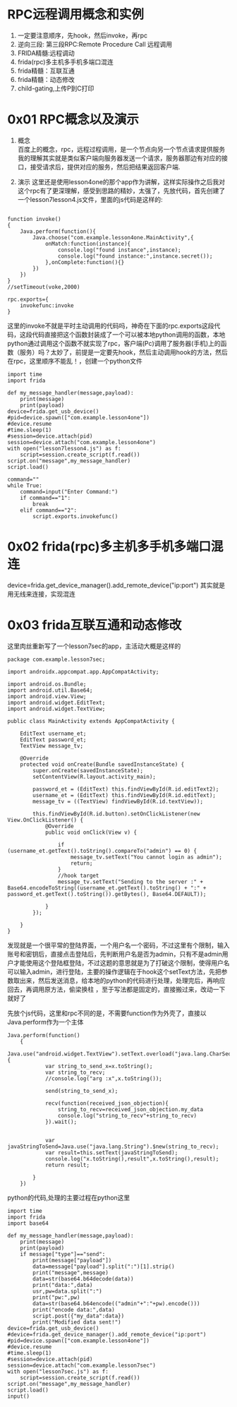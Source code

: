 # RPC远程调用概念和实例
1. 一定要注意顺序，先hook，然后invoke，再rpc
2. 逆向三段: 第三段RPC:Remote Procedure Call 远程调用
3. FRIDA精髓:远程调动
4. frida(rpc)多主机多手机多端口混连
5. frida精髓：互联互通
6. frida精髓：动态修改
7. child-gating,上传P到C打印

# 0x01 RPC概念以及演示
1. 概念  
百度上的概念，rpc，远程过程调用，是一个节点向另一个节点请求提供服务
我的理解其实就是类似客户端向服务器发送一个请求，服务器那边有对应的接口，接受请求后，提供对应的服务，然后把结果返回客户端.  

2. 演示
这里还是使用lesson4one的那个app作为讲解，这样实际操作之后我对这个rpc有了更深理解，感受到思路的精妙，太强了，先放代码，首先创建了一个lesson7lesson4.js文件，里面的js代码是这样的:  
```

function invoke()
{
    Java.perform(function(){
        Java.choose("com.example.lesson4one.MainActivity",{
            onMatch:function(instance){
                console.log("found instance",instance);
                console.log("found instance:",instance.secret());
            },onComplete:function(){}
        })
    })
}
//setTimeout(voke,2000)

rpc.exports={
    invokefunc:invoke
}
```
这里的invoke不就是平时主动调用的代码吗，神奇在下面的rpc.exports这段代码，这段代码直接把这个函数封装成了一个可以被本地python调用的函数，本地python通过调用这个函数不就实现了rpc，客户端(Pc)调用了服务器(手机)上的函数（服务）吗？太妙了，前提是一定要先hook，然后主动调用hook的方法，然后在rpc，这里顺序不能乱！，创建一个python文件 
```
import time
import frida

def my_message_handler(message,payload):
    print(message)
    print(payload)
device=frida.get_usb_device()
#pid=device.spawn(["com.example.lesson4one"])
#device.resume
#time.sleep(1)
#session=device.attach(pid)
session=device.attach("com.example.lesson4one")
with open("lesson7lesson4.js") as f:
    script=session.create_script(f.read())
script.on("message",my_message_handler)
script.load()

command=""
while True:
    command=input("Enter Command:")
    if command=="1":
        break
    elif command=="2":
        script.exports.invokefunc()

```
# 0x02 frida(rpc)多主机多手机多端口混连
device=frida.get_device_manager().add_remote_device("ip:port")
其实就是用无线来连接，实现混连
# 0x03 frida互联互通和动态修改
这里肉丝重新写了一个lesson7sec的app，主活动大概是这样的
```
package com.example.lesson7sec;

import androidx.appcompat.app.AppCompatActivity;

import android.os.Bundle;
import android.util.Base64;
import android.view.View;
import android.widget.EditText;
import android.widget.TextView;

public class MainActivity extends AppCompatActivity {

    EditText username_et;
    EditText password_et;
    TextView message_tv;

    @Override
    protected void onCreate(Bundle savedInstanceState) {
        super.onCreate(savedInstanceState);
        setContentView(R.layout.activity_main);

        password_et = (EditText) this.findViewById(R.id.editText2);
        username_et = (EditText) this.findViewById(R.id.editText);
        message_tv = ((TextView) findViewById(R.id.textView));

        this.findViewById(R.id.button).setOnClickListener(new View.OnClickListener() {
            @Override
            public void onClick(View v) {

                if (username_et.getText().toString().compareTo("admin") == 0) {
                    message_tv.setText("You cannot login as admin");
                    return;
                }
                //hook target
                message_tv.setText("Sending to the server :" + Base64.encodeToString((username_et.getText().toString() + ":" + password_et.getText().toString()).getBytes(), Base64.DEFAULT));

            }
        });

    }
}
```
发现就是一个很平常的登陆界面，一个用户名一个密码，不过这里有个限制，输入账号和密钥后，直接点击登陆后，先判断用户名是否为admin，只有不是admin用户才能使用这个登陆框登陆，不过这题的意思就是为了打破这个限制，使得用户名可以输入admin，进行登陆，主要的操作逻辑在于hook这个setText方法，先把参数取出来，然后发送消息，给本地的python的代码进行处理，处理完后，再响应回去，再调用原方法，偷梁换柱 ，至于写法都是固定的，直接搬过来，改动一下就好了

先放个js代码，这里和rpc不同的是，不需要function作为外壳了，直接以Java.perform作为一个主体
```
Java.perform(function()
    {
        Java.use("android.widget.TextView").setText.overload("java.lang.CharSequence").implementation=function(x){
            var string_to_send_x=x.toString();
            var string_to_recv;
            //console.log("arg :x",x.toString());

            send(string_to_send_x);
            
            recv(function(received_json_objection){
                string_to_recv=received_json_objection.my_data
                console.log("string_to_recv"+string_to_recv)
            }).wait();
            

            var javaStringToSend=Java.use("java.lang.String").$new(string_to_recv);
            var result=this.setText(javaStringToSend);
            console.log("x.toString(),result",x.toString(),result);
            return result;
        
        }
    })
```
python的代码,处理的主要过程在python这里
```
import time
import frida
import base64

def my_message_handler(message,payload):
    print(message)
    print(payload)
    if message["type"]=="send":
        print(message["payload"])
        data=message["payload"].split(":")[1].strip()
        print("message",message)
        data=str(base64.b64decode(data))
        print("data:",data)
        usr,pw=data.split(":")
        print("pw:",pw)
        data=str(base64.b64encode(("admin"+":"+pw).encode()))
        print("encode data:",data)
        script.post({"my_data":data})
        print("Modified data sent!")
device=frida.get_usb_device()
#device=frida.get_device_manager().add_remote_device("ip:port")
#pid=device.spawn(["com.example.lesson4one"])
#device.resume
#time.sleep(1)
#session=device.attach(pid)
session=device.attach("com.example.lesson7sec")
with open("lesson7sec.js") as f:
    script=session.create_script(f.read())
script.on("message",my_message_handler)
script.load()
input()
```
